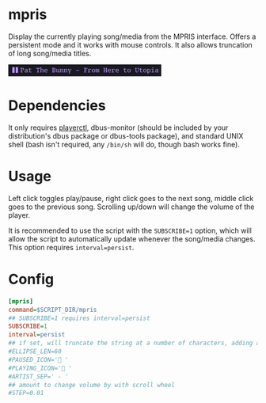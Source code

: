 # mpris
Display the currently playing song/media from the MPRIS interface. Offers 
a persistent mode and it works with mouse controls. It also allows truncation
of long song/media titles.

![](mpris.png)

# Dependencies
It only requires [playerctl](https://github.com/acrisci/playerctl), dbus-monitor (should
be included by your distribution's dbus package or dbus-tools package), and standard UNIX shell
(bash isn't required, any `/bin/sh` will do, though bash works fine).

# Usage
Left click toggles play/pause, right click goes to the next song,
middle click goes to the previous song. Scrolling up/down will change 
the volume of the player.

It is recommended to use the script with the `SUBSCRIBE=1` option,
which will allow the script to automatically update whenever the
song/media changes. This option requires `interval=persist`.

# Config
```INI
[mpris]
command=$SCRIPT_DIR/mpris
## SUBSCRIBE=1 requires interval=persist
SUBSCRIBE=1
interval=persist
## if set, will truncate the string at a number of characters, adding a ... at the end
#ELLIPSE_LEN=60
#PAUSED_ICON=' '
#PLAYING_ICON=' '
#ARTIST_SEP=' - '
## amount to change volume by with scroll wheel
#STEP=0.01
```
